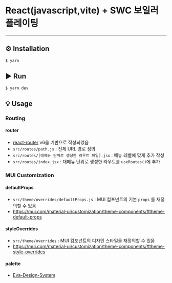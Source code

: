 # React(javascript,vite) + SWC 보일러 플레이팅

---

## ⚙️ Installation

```
$ yarn
```

## ▶️ Run

```
$ yarn dev
```

## 💡 Usage

### Routing

#### router

- [react-router](https://reactrouter.com/en/main) v6을 기반으로 작성되었음
- `src/routes/path.js` : 전체 URL 경로 정의
- `src/routes/[대메뉴 단위로 생성한 라우트 파일].jsx` : 메뉴 레벨에 맞게 추가 작성
- `src/routes/index.jsx` : 대메뉴 단위로 생성한 라우트를 `useRoutes()`에 추가

### MUI Customization

#### defaultProps

- `src/theme/overrides/defaultProps.js` : MUI 컴포넌트의 기본 `props` 를 재정의할 수 있음
- https://mui.com/material-ui/customization/theme-components/#theme-default-props

#### styleOverrides

- `src/theme/overrides` : MUI 컴포넌트의 디자인 스타일을 재정의할 수 있음
- https://mui.com/material-ui/customization/theme-components/#theme-style-overrides

#### palette

- [Eva-Design-System](https://colors.eva.design/)
